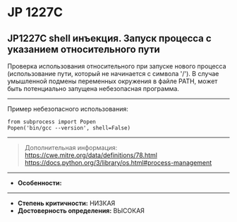 # JP 1227С
## JP1227C shell инъекция. Запуск процесса с указанием относительного пути

Проверка использования относительного при запуске нового процесса (использование 
пути, который не начинается с символа '/').
В случае умышленной подмены переменных окружения в файле PATH, 
может быть потенциально запущена небезопасная программа.

---
Пример небезопасного использования:
```
from subprocess import Popen
Popen('bin/gcc --version', shell=False)
```

---
> Дополнительная информация:
> <https://cwe.mitre.org/data/definitions/78.html>
> <https://docs.python.org/3/library/os.html#process-management>
---
* __Особенности:__
---
* __Степень критичности:__ НИЗКАЯ
* __Достоверность определения:__ ВЫСОКАЯ